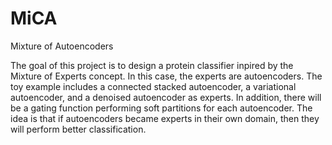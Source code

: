 # MiCA
Mixture of Autoencoders

The goal of this project is to design a protein classifier inpired by the Mixture of Experts concept. 
In this case, the experts are autoencoders. The toy example includes a connected stacked autoencoder, 
a variational autoencoder, and a denoised autoencoder as experts. In addition, there will be a gating 
function performing soft partitions for each autoencoder. The idea is that if autoencoders became experts
in their own domain, then they will perform better classification.

